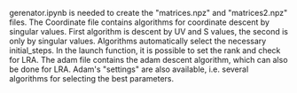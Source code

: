 gerenator.ipynb is needed to create the "matrices.npz" and "matrices2.npz" files. 
The Coordinate file contains algorithms for coordinate descent by singular values. First algorithm is descent by UV and S values, the second is only by singular values. Algorithms automatically select the necessary initial_steps. In the launch function, it is possible to set the rank and check for LRA. The adam file contains the adam descent algorithm, which can also be done for LRA. Adam's "settings" are also available, i.e. several algorithms for selecting the best parameters.

